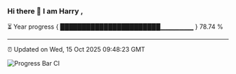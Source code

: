 ### Hi there 👋 I am Harry , 

⏳ Year progress { ███████████████████████▁▁▁▁▁▁▁ } 78.74 %

---

⏰ Updated on Wed, 15 Oct 2025 09:48:23 GMT

![Progress Bar CI](https://github.com/duykhang68/duykhang68/workflows/Progress%20Bar%20CI/badge.svg)
